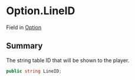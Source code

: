 # Option.LineID

Field in [Option](/api/csharp/yarn.compiler.basicblock.optionselement.option.md)

## Summary


The string table ID that will be shown to the player.


```csharp
public string LineID;
```

